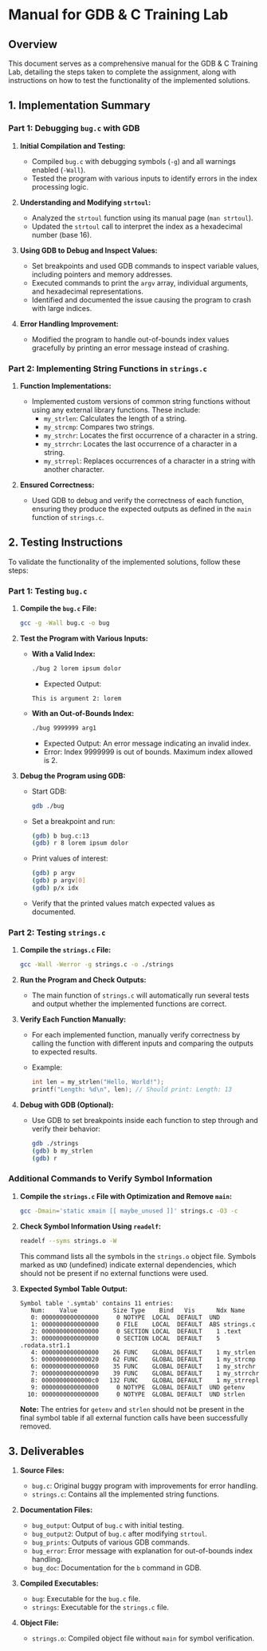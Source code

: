 # Manual for GDB & C Training Lab

## Overview

This document serves as a comprehensive manual for the GDB & C Training Lab, detailing the steps taken to complete the assignment, along with instructions on how to test the functionality of the implemented solutions.

## 1. Implementation Summary

### Part 1: Debugging `bug.c` with GDB

1. **Initial Compilation and Testing:**
   - Compiled `bug.c` with debugging symbols (`-g`) and all warnings enabled (`-Wall`).
   - Tested the program with various inputs to identify errors in the index processing logic.

2. **Understanding and Modifying `strtoul`:**
   - Analyzed the `strtoul` function using its manual page (`man strtoul`).
   - Updated the `strtoul` call to interpret the index as a hexadecimal number (base 16).

3. **Using GDB to Debug and Inspect Values:**
   - Set breakpoints and used GDB commands to inspect variable values, including pointers and memory addresses.
   - Executed commands to print the `argv` array, individual arguments, and hexadecimal representations.
   - Identified and documented the issue causing the program to crash with large indices.

4. **Error Handling Improvement:**
   - Modified the program to handle out-of-bounds index values gracefully by printing an error message instead of crashing.

### Part 2: Implementing String Functions in `strings.c`

1. **Function Implementations:**
   - Implemented custom versions of common string functions without using any external library functions. These include:
     - `my_strlen`: Calculates the length of a string.
     - `my_strcmp`: Compares two strings.
     - `my_strchr`: Locates the first occurrence of a character in a string.
     - `my_strrchr`: Locates the last occurrence of a character in a string.
     - `my_strrepl`: Replaces occurrences of a character in a string with another character.

2. **Ensured Correctness:**
   - Used GDB to debug and verify the correctness of each function, ensuring they produce the expected outputs as defined in the `main` function of `strings.c`.

## 2. Testing Instructions

To validate the functionality of the implemented solutions, follow these steps:

### Part 1: Testing `bug.c`

1. **Compile the `bug.c` File:**
   ```bash
   gcc -g -Wall bug.c -o bug
   ```

2. **Test the Program with Various Inputs:**
   - **With a Valid Index:**
     ```bash
     ./bug 2 lorem ipsum dolor
     ```
     - Expected Output: 
     ```
     This is argument 2: lorem
     ```
   
   - **With an Out-of-Bounds Index:**
     ```bash
     ./bug 9999999 arg1
     ```
     - Expected Output: An error message indicating an invalid index.
     - Error: Index 9999999 is out of bounds. Maximum index allowed is 2.

3. **Debug the Program using GDB:**
   - Start GDB:
     ```bash
     gdb ./bug
     ```
   - Set a breakpoint and run:
     ```bash
     (gdb) b bug.c:13
     (gdb) r 8 lorem ipsum dolor
     ```
   - Print values of interest:
     ```bash
     (gdb) p argv
     (gdb) p argv[0]
     (gdb) p/x idx
     ```
   - Verify that the printed values match expected values as documented.

### Part 2: Testing `strings.c`

1. **Compile the `strings.c` File:**
   ```bash
   gcc -Wall -Werror -g strings.c -o ./strings
   ```

2. **Run the Program and Check Outputs:**
   - The main function of `strings.c` will automatically run several tests and output whether the implemented functions are correct.

3. **Verify Each Function Manually:**
   - For each implemented function, manually verify correctness by calling the function with different inputs and comparing the outputs to expected results.

   - Example:
     ```c
     int len = my_strlen("Hello, World!");
     printf("Length: %d\n", len); // Should print: Length: 13
     ```

4. **Debug with GDB (Optional):**
   - Use GDB to set breakpoints inside each function to step through and verify their behavior:
     ```bash
     gdb ./strings
     (gdb) b my_strlen
     (gdb) r
     ```

### Additional Commands to Verify Symbol Information

1. **Compile the `strings.c` File with Optimization and Remove `main`:**
   ```bash
   gcc -Dmain='static xmain [[ maybe_unused ]]' strings.c -O3 -c
   ```

2. **Check Symbol Information Using `readelf`:**
   ```bash
   readelf --syms strings.o -W
   ```
   This command lists all the symbols in the `strings.o` object file. Symbols marked as `UND` (undefined) indicate external dependencies, which should not be present if no external functions were used.

3. **Expected Symbol Table Output:**
   ```
   Symbol table '.symtab' contains 11 entries:
      Num:    Value          Size Type    Bind   Vis      Ndx Name
      0: 0000000000000000     0 NOTYPE  LOCAL  DEFAULT  UND 
      1: 0000000000000000     0 FILE    LOCAL  DEFAULT  ABS strings.c
      2: 0000000000000000     0 SECTION LOCAL  DEFAULT    1 .text
      3: 0000000000000000     0 SECTION LOCAL  DEFAULT    5 .rodata.str1.1
      4: 0000000000000000    26 FUNC    GLOBAL DEFAULT    1 my_strlen
      5: 0000000000000020    62 FUNC    GLOBAL DEFAULT    1 my_strcmp
      6: 0000000000000060    35 FUNC    GLOBAL DEFAULT    1 my_strchr
      7: 0000000000000090    39 FUNC    GLOBAL DEFAULT    1 my_strrchr
      8: 00000000000000c0   132 FUNC    GLOBAL DEFAULT    1 my_strrepl
      9: 0000000000000000     0 NOTYPE  GLOBAL DEFAULT  UND getenv
     10: 0000000000000000     0 NOTYPE  GLOBAL DEFAULT  UND strlen
   ```

   **Note:** The entries for `getenv` and `strlen` should not be present in the final symbol table if all external function calls have been successfully removed.

## 3. Deliverables

1. **Source Files:**
   - `bug.c`: Original buggy program with improvements for error handling.
   - `strings.c`: Contains all the implemented string functions.

2. **Documentation Files:**
   - `bug_output`: Output of `bug.c` with initial testing.
   - `bug_output2`: Output of `bug.c` after modifying `strtoul`.
   - `bug_prints`: Outputs of various GDB commands.
   - `bug_error`: Error message with explanation for out-of-bounds index handling.
   - `bug_doc`: Documentation for the `b` command in GDB.

3. **Compiled Executables:**
   - `bug`: Executable for the `bug.c` file.
   - `strings`: Executable for the `strings.c` file.

4. **Object File:**
   - `strings.o`: Compiled object file without `main` for symbol verification.

